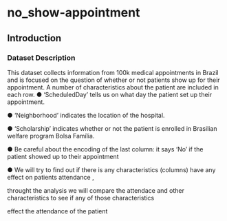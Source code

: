 # no_show-appointment
<a id='intro'></a>
## Introduction

### Dataset Description 

This dataset collects information
from 100k medical appointments in
Brazil and is focused on the question
of whether or not patients show up
for their appointment. A number of
characteristics about the patient are
included in each row.
● ‘ScheduledDay’ tells us on
what day the patient set up their
appointment.

● ‘Neighborhood’ indicates the
location of the hospital.

● ‘Scholarship’ indicates
whether or not the patient is
enrolled in Brasilian welfare
program Bolsa Família.

● Be careful about the encoding
of the last column: it says ‘No’ if
the patient showed up to their
appointment 


● We will try to find out if there is any characteristics (columns) have any effect on patients attendance ,

throught the analysis we will compare the attendace and other characteristics to see if any of those characteristics 

effect the attendance of the patient
